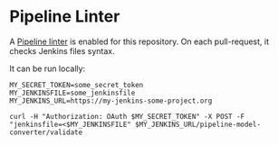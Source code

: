 # Pipeline Linter

A [Pipeline linter](https://www.jenkins.io/doc/book/pipeline/development/#linter) is enabled for this repository.
On each pull-request, it checks Jenkins files syntax.

It can be run locally:

```
MY_SECRET_TOKEN=some_secret_token
MY_JENKINSFILE=some_jenkinsfile
MY_JENKINS_URL=https://my-jenkins-some-project.org

curl -H "Authorization: OAuth $MY_SECRET_TOKEN" -X POST -F "jenkinsfile=<$MY_JENKINSFILE" $MY_JENKINS_URL/pipeline-model-converter/validate
```

